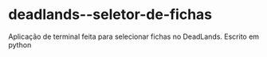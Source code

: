 # deadlands--seletor-de-fichas
Aplicação de terminal feita para selecionar fichas no DeadLands. Escrito em python
